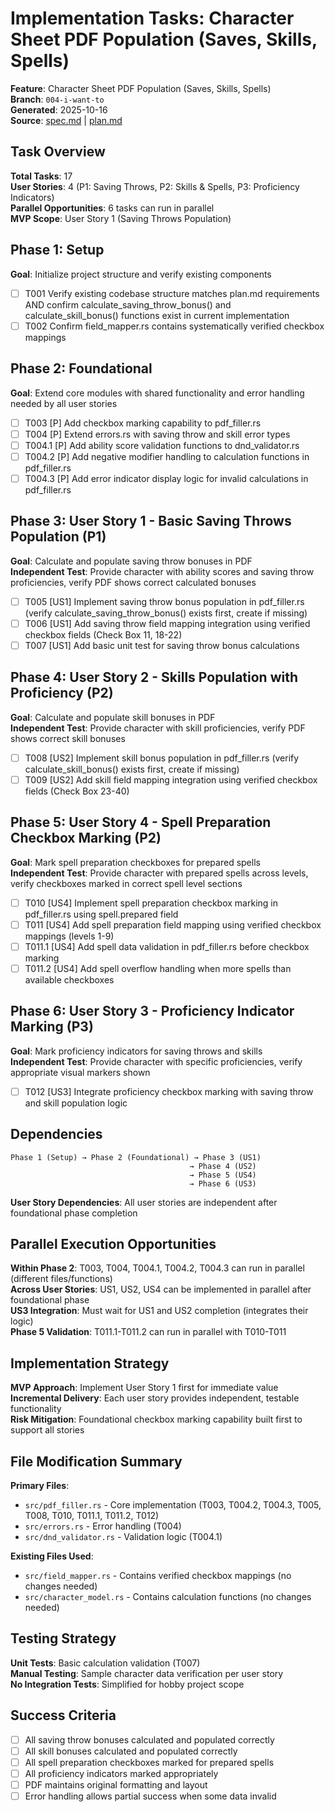 # Implementation Tasks: Character Sheet PDF Population (Saves, Skills, Spells)

**Feature**: Character Sheet PDF Population (Saves, Skills, Spells)  
**Branch**: `004-i-want-to`  
**Generated**: 2025-10-16  
**Source**: [spec.md](./spec.md) | [plan.md](./plan.md)

## Task Overview

**Total Tasks**: 17  
**User Stories**: 4 (P1: Saving Throws, P2: Skills & Spells, P3: Proficiency Indicators)  
**Parallel Opportunities**: 6 tasks can run in parallel  
**MVP Scope**: User Story 1 (Saving Throws Population)

## Phase 1: Setup

**Goal**: Initialize project structure and verify existing components

- [ ] T001 Verify existing codebase structure matches plan.md requirements AND confirm calculate_saving_throw_bonus() and calculate_skill_bonus() functions exist in current implementation
- [ ] T002 Confirm field_mapper.rs contains systematically verified checkbox mappings

## Phase 2: Foundational

**Goal**: Extend core modules with shared functionality and error handling needed by all user stories

- [ ] T003 [P] Add checkbox marking capability to pdf_filler.rs
- [ ] T004 [P] Extend errors.rs with saving throw and skill error types
- [ ] T004.1 [P] Add ability score validation functions to dnd_validator.rs
- [ ] T004.2 [P] Add negative modifier handling to calculation functions in pdf_filler.rs
- [ ] T004.3 [P] Add error indicator display logic for invalid calculations in pdf_filler.rs

## Phase 3: User Story 1 - Basic Saving Throws Population (P1)

**Goal**: Calculate and populate saving throw bonuses in PDF  
**Independent Test**: Provide character with ability scores and saving throw proficiencies, verify PDF shows correct calculated bonuses

- [ ] T005 [US1] Implement saving throw bonus population in pdf_filler.rs (verify calculate_saving_throw_bonus() exists first, create if missing)
- [ ] T006 [US1] Add saving throw field mapping integration using verified checkbox fields (Check Box 11, 18-22)
- [ ] T007 [US1] Add basic unit test for saving throw bonus calculations

## Phase 4: User Story 2 - Skills Population with Proficiency (P2)

**Goal**: Calculate and populate skill bonuses in PDF  
**Independent Test**: Provide character with skill proficiencies, verify PDF shows correct skill bonuses

- [ ] T008 [US2] Implement skill bonus population in pdf_filler.rs (verify calculate_skill_bonus() exists first, create if missing)
- [ ] T009 [US2] Add skill field mapping integration using verified checkbox fields (Check Box 23-40)

## Phase 5: User Story 4 - Spell Preparation Checkbox Marking (P2)

**Goal**: Mark spell preparation checkboxes for prepared spells  
**Independent Test**: Provide character with prepared spells across levels, verify checkboxes marked in correct spell level sections

- [ ] T010 [US4] Implement spell preparation checkbox marking in pdf_filler.rs using spell.prepared field
- [ ] T011 [US4] Add spell preparation field mapping using verified checkbox mappings (levels 1-9)
- [ ] T011.1 [US4] Add spell data validation in pdf_filler.rs before checkbox marking
- [ ] T011.2 [US4] Add spell overflow handling when more spells than available checkboxes

## Phase 6: User Story 3 - Proficiency Indicator Marking (P3)

**Goal**: Mark proficiency indicators for saving throws and skills  
**Independent Test**: Provide character with specific proficiencies, verify appropriate visual markers shown

- [ ] T012 [US3] Integrate proficiency checkbox marking with saving throw and skill population logic

## Dependencies

```
Phase 1 (Setup) → Phase 2 (Foundational) → Phase 3 (US1)
                                        → Phase 4 (US2)  
                                        → Phase 5 (US4)
                                        → Phase 6 (US3)
```

**User Story Dependencies**: All user stories are independent after foundational phase completion

## Parallel Execution Opportunities

**Within Phase 2**: T003, T004, T004.1, T004.2, T004.3 can run in parallel (different files/functions)  
**Across User Stories**: US1, US2, US4 can be implemented in parallel after foundational phase  
**US3 Integration**: Must wait for US1 and US2 completion (integrates their logic)  
**Phase 5 Validation**: T011.1-T011.2 can run in parallel with T010-T011

## Implementation Strategy

**MVP Approach**: Implement User Story 1 first for immediate value  
**Incremental Delivery**: Each user story provides independent, testable functionality  
**Risk Mitigation**: Foundational checkbox marking capability built first to support all stories

## File Modification Summary

**Primary Files**:
- `src/pdf_filler.rs` - Core implementation (T003, T004.2, T004.3, T005, T008, T010, T011.1, T011.2, T012)
- `src/errors.rs` - Error handling (T004)
- `src/dnd_validator.rs` - Validation logic (T004.1)

**Existing Files Used**:
- `src/field_mapper.rs` - Contains verified checkbox mappings (no changes needed)
- `src/character_model.rs` - Contains calculation functions (no changes needed)

## Testing Strategy

**Unit Tests**: Basic calculation validation (T007)  
**Manual Testing**: Sample character data verification per user story  
**No Integration Tests**: Simplified for hobby project scope

## Success Criteria

- [ ] All saving throw bonuses calculated and populated correctly
- [ ] All skill bonuses calculated and populated correctly  
- [ ] All spell preparation checkboxes marked for prepared spells
- [ ] All proficiency indicators marked appropriately
- [ ] PDF maintains original formatting and layout
- [ ] Error handling allows partial success when some data invalid
